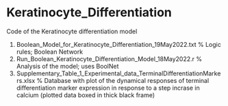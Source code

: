 # Keratinocyte_Differentiation

Code of the Keratinocyte differentiation model


1) Boolean_Model_for_Keratinocyte_Differentiation_19May2022.txt % Logic rules; Boolean Network 
2) Run_Boolean_Keratinocyte_Differentiation_Model_18May2022.r % Analysis of the model; uses BoolNet
3) Supplementary_Table_1_Experimental_data_TerminalDifferentiationMarkers.xlsx % Database with plot of the dynamical responses of terminal differentiation marker expression in response to a step incrase in calcium (plotted data boxed in thick black frame)
